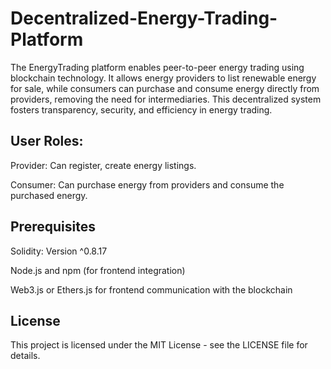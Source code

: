 # Decentralized-Energy-Trading-Platform

The EnergyTrading platform enables peer-to-peer energy trading using blockchain technology. It allows energy providers to list renewable energy for sale, while consumers can purchase and consume energy directly from providers, removing the need for intermediaries. This decentralized system fosters transparency, security, and efficiency in energy trading.

## User Roles:

Provider: Can register, create energy listings.

Consumer: Can purchase energy from providers and consume the purchased energy.


## Prerequisites

Solidity: Version ^0.8.17

Node.js and npm (for frontend integration)

Web3.js or Ethers.js for frontend communication with the blockchain

## License
This project is licensed under the MIT License - see the LICENSE file for details.
